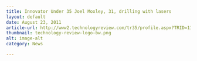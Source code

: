 ```yaml
---
title: Innovator Under 35 Joel Moxley, 31, drilling with lasers
layout: default
date: August 23, 2011
article-url: http://www2.technologyreview.com/tr35/profile.aspx?TRID=1107
thumbnail: technology-review-logo-bw.png
alt: image-alt
category: News

---
```

